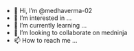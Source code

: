 - 👋 Hi, I’m @medhaverma-02
- 👀 I’m interested in ...
- 🌱 I’m currently learning ...
- 💞️ I’m looking to collaborate on medninja
- 📫 How to reach me ...

<!---
medhaverma-02/medhaverma-02 is a ✨ special ✨ repository because its `README.md` (this file) appears on your GitHub profile.
You can click the Preview link to take a look at your changes.
--->
